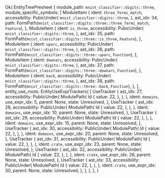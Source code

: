Ok(
    EntityTreePresheet {
        module_path: `mnist_classifier::digits::three`,
        module_specific_symbols: [
            ModuleItem {
                ident: `three_fermi_match`,
                accessibility: PubicUnder(
                    `mnist_classifier::digits::three`,
                ),
                ast_idx: 34,
                path: FormPath(`mnist_classifier::digits::three::three_fermi_match`, `Feature`),
            },
            ModuleItem {
                ident: `is_three`,
                accessibility: PubicUnder(
                    `mnist_classifier::digits::three`,
                ),
                ast_idx: 35,
                path: FormPath(`mnist_classifier::digits::three::is_three`, `Feature`),
            },
            ModuleItem {
                ident: `uparc`,
                accessibility: PubicUnder(
                    `mnist_classifier::digits::three`,
                ),
                ast_idx: 36,
                path: FormPath(`mnist_classifier::digits::three::uparc`, `Function`),
            },
            ModuleItem {
                ident: `downarc`,
                accessibility: PubicUnder(
                    `mnist_classifier::digits::three`,
                ),
                ast_idx: 37,
                path: FormPath(`mnist_classifier::digits::three::downarc`, `Function`),
            },
            ModuleItem {
                ident: `back`,
                accessibility: PubicUnder(
                    `mnist_classifier::digits::three`,
                ),
                ast_idx: 38,
                path: FormPath(`mnist_classifier::digits::three::back`, `Function`),
            },
        ],
        entity_use_roots: EntityUseExprTrackers(
            [
                UseTracker {
                    ast_idx: 27,
                    accessibility: PublicUnder(
                        ModulePath(
                            Id {
                                value: 22,
                            },
                        ),
                    ),
                    ident: `domains`,
                    use_expr_idx: 5,
                    parent: None,
                    state: Unresolved,
                },
                UseTracker {
                    ast_idx: 28,
                    accessibility: PublicUnder(
                        ModulePath(
                            Id {
                                value: 22,
                            },
                        ),
                    ),
                    ident: `domains`,
                    use_expr_idx: 10,
                    parent: None,
                    state: Unresolved,
                },
                UseTracker {
                    ast_idx: 29,
                    accessibility: PublicUnder(
                        ModulePath(
                            Id {
                                value: 22,
                            },
                        ),
                    ),
                    ident: `domains`,
                    use_expr_idx: 15,
                    parent: None,
                    state: Unresolved,
                },
                UseTracker {
                    ast_idx: 30,
                    accessibility: PublicUnder(
                        ModulePath(
                            Id {
                                value: 22,
                            },
                        ),
                    ),
                    ident: `domains`,
                    use_expr_idx: 20,
                    parent: None,
                    state: Unresolved,
                },
                UseTracker {
                    ast_idx: 31,
                    accessibility: PublicUnder(
                        ModulePath(
                            Id {
                                value: 22,
                            },
                        ),
                    ),
                    ident: `crate`,
                    use_expr_idx: 23,
                    parent: None,
                    state: Unresolved,
                },
                UseTracker {
                    ast_idx: 32,
                    accessibility: PublicUnder(
                        ModulePath(
                            Id {
                                value: 22,
                            },
                        ),
                    ),
                    ident: `crate`,
                    use_expr_idx: 26,
                    parent: None,
                    state: Unresolved,
                },
                UseTracker {
                    ast_idx: 33,
                    accessibility: PublicUnder(
                        ModulePath(
                            Id {
                                value: 22,
                            },
                        ),
                    ),
                    ident: `crate`,
                    use_expr_idx: 30,
                    parent: None,
                    state: Unresolved,
                },
            ],
        ),
    },
)